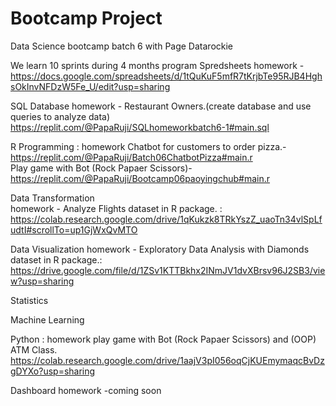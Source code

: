 # Bootcamp Project
Data Science bootcamp batch 6 with Page Datarockie

We learn 10 sprints during 4 months program
 Spredsheets 
homework - https://docs.google.com/spreadsheets/d/1tQuKuF5mfR7tKrjbTe95RJB4HghsOkInvNFDzW5Fe_U/edit?usp=sharing

 SQL Database
homework - Restaurant Owners.(create database and use queries to analyze data) https://replit.com/@PapaRuji/SQLhomeworkbatch6-1#main.sql

 R Programming : homework 
Chatbot for customers to order pizza.- https://replit.com/@PapaRuji/Batch06ChatbotPizza#main.r   
Play game with Bot (Rock Papaer Scissors)- https://replit.com/@PapaRuji/Bootcamp06paoyingchub#main.r

 Data Transformation  
homework - Analyze Flights dataset in R package. : https://colab.research.google.com/drive/1qKukzk8TRkYszZ_uaoTn34vlSpLfudtI#scrollTo=up1GjWxQvMTO

Data Visualization 
homework - Exploratory Data Analysis with Diamonds dataset in R package.: https://drive.google.com/file/d/1ZSv1KTTBkhx2INmJV1dvXBrsv96J2SB3/view?usp=sharing

 Statistics 

 Machine Learning

 Python : homework 
play game with Bot (Rock Papaer Scissors) and (OOP) ATM Class.
https://colab.research.google.com/drive/1aajV3pI056oqCjKUEmymaqcBvDzgDYXo?usp=sharing

 Dashboard
homework -coming soon
